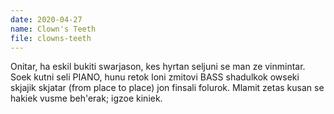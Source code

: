 ```yaml
---
date: 2020-04-27
name: Clown's Teeth
file: clowns-teeth
---
```


Onitar, ha eskil bukiti swarjason, kes hyrtan seljuni se man ze vinmintar. Soek kutni seli PIANO, hunu retok loni zmitovi BASS shadulkok owseki skjajik skjatar (from place to place) jon finsali folurok. Mlamit zetas kusan se hakiek vusme beh'erak; igzoe kiniek.
